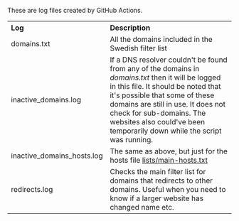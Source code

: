 These are log files created by GitHub Actions.

<table>
  <tr align="left">
    <th>Log</th>
    <th>Description</th>
  </tr>
  <tr>
    <td>domains.txt</td>
    <td>All the domains included in the Swedish filter list</td>
  </tr>
  <tr>
    <td>inactive_domains.log</td>
    <td>If a DNS resolver couldn't be found from any of the domains in <i>domains.txt</i> then it will be logged in this file. It should be noted that it's possible that some of these domains are still in use. It does not check for sub-domains. The websites also could've been temporarily down while the script was running.</td>
  </tr>
  <tr>
    <td>inactive_domains_hosts.log</td>
    <td>The same as above, but just for the hosts file <a href="https://github.com/lassekongo83/filter-checks/blob/main/lists/main-hosts.txt">lists/main-hosts.txt</a></td>
  </tr>
  <tr>
    <td>redirects.log</td>
    <td>Checks the main filter list for domains that redirects to other domains. Useful when you need to know if a larger website has changed name etc.</a></td>
  </tr>
</table>
